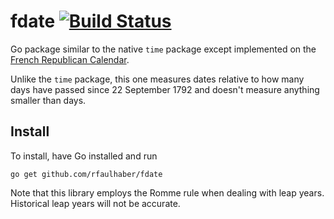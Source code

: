 # fdate [![Build Status](https://travis-ci.org/rfaulhaber/fdate.svg?branch=master)](https://travis-ci.org/rfaulhaber/fdate)
Go package similar to the native `time` package except implemented on the
[French Republican Calendar](https://en.wikipedia.org/wiki/French_Republican_Calendar). 

Unlike the `time` package, this one measures dates relative to how many days have passed since
22 September 1792 and doesn't measure anything smaller than days.

## Install

To install, have Go installed and run
```
go get github.com/rfaulhaber/fdate
```

Note that this library employs the Romme rule when dealing with leap years. Historical leap years will not be accurate.
